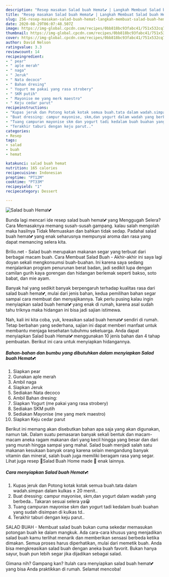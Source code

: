 ```yaml
---
description: "Resep masakan Salad buah Hemat💕 | Langkah Membuat Salad buah Hemat💕 Yang Enak dan Simpel"
title: "Resep masakan Salad buah Hemat💕 | Langkah Membuat Salad buah Hemat💕 Yang Enak dan Simpel"
slug: 256-resep-masakan-salad-buah-hemat-langkah-membuat-salad-buah-hemat-yang-enak-dan-simpel
date: 2020-08-29T06:07:48.507Z
image: https://img-global.cpcdn.com/recipes/0bb818bc93fabc41/751x532cq70/salad-buah-hemat💕-foto-resep-utama.jpg
thumbnail: https://img-global.cpcdn.com/recipes/0bb818bc93fabc41/751x532cq70/salad-buah-hemat💕-foto-resep-utama.jpg
cover: https://img-global.cpcdn.com/recipes/0bb818bc93fabc41/751x532cq70/salad-buah-hemat💕-foto-resep-utama.jpg
author: David Nelson
ratingvalue: 3.3
reviewcount: 14
recipeingredient:
- " pear"
- " aple merah"
- " naga"
- " Jeruk"
- " Nata decoco"
- " Bahan dresing"
- " Yogurt me pakai yang rasa strobery"
- " SKM putih"
- " Mayonise me yang merk maestro"
- " Keju cedar parut"
recipeinstructions:
- "Kupas jeruk dan Potong kotak kotak semua buah.tata dalam wadah.simpan dalam kulkas ± 20 menit.."
- "Buat dressing: campur mayonise, skm,dan yogurt dalam wadah yang berbeda.. Takaran sesuai selera ya😀"
- "Tuang campuran mayonise skm dan yogurt tadi kedalam buah buahan yang sudah disimpan di kulkas td.."
- "Terakhir taburi dengan keju parut.."
categories:
- Resep
tags:
- salad
- buah
- hemat

katakunci: salad buah hemat 
nutrition: 165 calories
recipecuisine: Indonesian
preptime: "PT12M"
cooktime: "PT33M"
recipeyield: "1"
recipecategory: Dessert

---
```



![Salad buah Hemat💕](https://img-global.cpcdn.com/recipes/0bb818bc93fabc41/751x532cq70/salad-buah-hemat💕-foto-resep-utama.jpg)

Bunda lagi mencari ide resep salad buah hemat💕 yang Menggugah Selera? Cara Memasaknya memang susah-susah gampang. kalau salah mengolah maka hasilnya Tidak Memuaskan dan bahkan tidak sedap. Padahal salad buah hemat💕 yang enak seharusnya mempunyai aroma dan rasa yang dapat memancing selera kita.

Brilio.net - Salad buah merupakan makanan segar yang terbuat dari berbagai macam buah. Cara Membuat Salad Buah - Akhir-akhir ini saya lagi doyan sekali mengkonsumsi buah-buahan. Ini karena saya sedang menjalankan program penurunan berat badan, jadi sedikit lupa dengan camilan gurih kaya gorengan dan hidangan berlemak seperti bakso, soto babat, dan mie ayam.

Banyak hal yang sedikit banyak berpengaruh terhadap kualitas rasa dari salad buah hemat💕, mulai dari jenis bahan, kedua pemilihan bahan segar sampai cara membuat dan menyajikannya. Tak perlu pusing kalau ingin menyiapkan salad buah hemat💕 yang enak di rumah, karena asal sudah tahu triknya maka hidangan ini bisa jadi sajian istimewa.


Nah, kali ini kita coba, yuk, kreasikan salad buah hemat💕 sendiri di rumah. Tetap berbahan yang sederhana, sajian ini dapat memberi manfaat untuk membantu menjaga kesehatan tubuhmu sekeluarga. Anda dapat menyiapkan Salad buah Hemat💕 menggunakan 10 jenis bahan dan 4 tahap pembuatan. Berikut ini cara untuk menyiapkan hidangannya.

<!--inarticleads1-->

##### Bahan-bahan dan bumbu yang dibutuhkan dalam menyiapkan Salad buah Hemat💕:

1. Siapkan  pear
1. Gunakan  aple merah
1. Ambil  naga
1. Siapkan  Jeruk
1. Sediakan  Nata decoco
1. Ambil  Bahan dresing:
1. Siapkan  Yogurt (me pakai yang rasa strobery)
1. Sediakan  SKM putih
1. Sediakan  Mayonise (me yang merk maestro)
1. Siapkan  Keju cedar parut


Berikut ini memang akan disebutkan bahan apa saja yang akan digunakan, namun tak. Dalam suatu pemasaran banyak sekali bentuk dan macam-macam aneka ragam makanan dari yang kecil hingga yang besar dan dari yang murah hingga sampai yang mahal. Salad buah menjadi salah satu makanan kesukaan banyak orang karena selain mengandung banyak vitamin dan mineral, salah buah juga memiliki beragam rasa yang segar. Lihat juga resep 🍓Salad Buah Home made 🍇 enak lainnya. 

<!--inarticleads2-->

##### Cara menyiapkan Salad buah Hemat💕:

1. Kupas jeruk dan Potong kotak kotak semua buah.tata dalam wadah.simpan dalam kulkas ± 20 menit..
1. Buat dressing: campur mayonise, skm,dan yogurt dalam wadah yang berbeda.. Takaran sesuai selera ya😀
1. Tuang campuran mayonise skm dan yogurt tadi kedalam buah buahan yang sudah disimpan di kulkas td..
1. Terakhir taburi dengan keju parut..


SALAD BUAH - Membuat salad buah bukan cuma sekedar memasukan potongan buah ke dalam mangkuk. Ada cara-cara khusus yang menjadikan salad buah kamu terlihat menarik dan memberikan sensasi berbeda ketika dimakan. Semua proses harus diperhatikan, mulai dari memetik buah. Anda bisa mengkreasikan salad buah dengan aneka buah favorit. Bukan hanya sayur, buah pun lebih segar jika dijadikan sebagai salad. 

Gimana nih? Gampang kan? Itulah cara menyiapkan salad buah hemat💕 yang bisa Anda praktikkan di rumah. Selamat mencoba!
